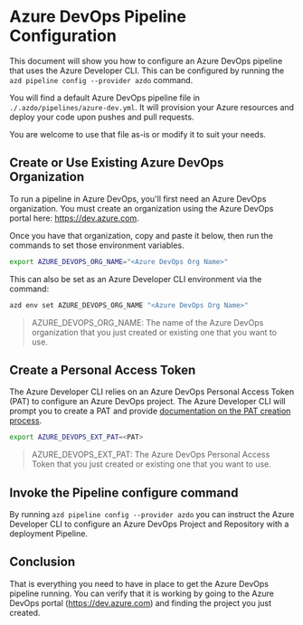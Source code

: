 # Azure DevOps Pipeline Configuration

This document will show you how to configure an Azure DevOps pipeline that uses the Azure Developer CLI. This can be configured by running the  `azd pipeline config --provider azdo` command.

You will find a default Azure DevOps pipeline file in `./.azdo/pipelines/azure-dev.yml`. It will provision your Azure resources and deploy your code upon pushes and pull requests.

You are welcome to use that file as-is or modify it to suit your needs.

## Create or Use Existing Azure DevOps Organization

To run a pipeline in Azure DevOps, you'll first need an Azure DevOps organization. You must create an organization using the Azure DevOps portal here: <https://dev.azure.com>.

Once you have that organization, copy and paste it below, then run the commands to set those environment variables.

```bash
export AZURE_DEVOPS_ORG_NAME="<Azure DevOps Org Name>"
```

This can also be set as an Azure Developer CLI environment via the command:

```bash
azd env set AZURE_DEVOPS_ORG_NAME "<Azure DevOps Org Name>"
```

> AZURE_DEVOPS_ORG_NAME: The name of the Azure DevOps organization that you just created or existing one that you want to use.

## Create a Personal Access Token

The Azure Developer CLI relies on an Azure DevOps Personal Access Token (PAT) to configure an Azure DevOps project. The Azure Developer CLI will prompt you to create a PAT and provide [documentation on the PAT creation process](https://aka.ms/azure-dev/azdo-pat).

```bash
export AZURE_DEVOPS_EXT_PAT=<PAT>
```

> AZURE_DEVOPS_EXT_PAT: The Azure DevOps Personal Access Token that you just created or existing one that you want to use.

## Invoke the Pipeline configure command

By running `azd pipeline config --provider azdo` you can instruct the Azure Developer CLI to configure an Azure DevOps Project and Repository with a deployment Pipeline.

## Conclusion

That is everything you need to have in place to get the Azure DevOps pipeline running. You can verify that it is working by going to the Azure DevOps portal (<https://dev.azure.com>) and finding the project you just created.
